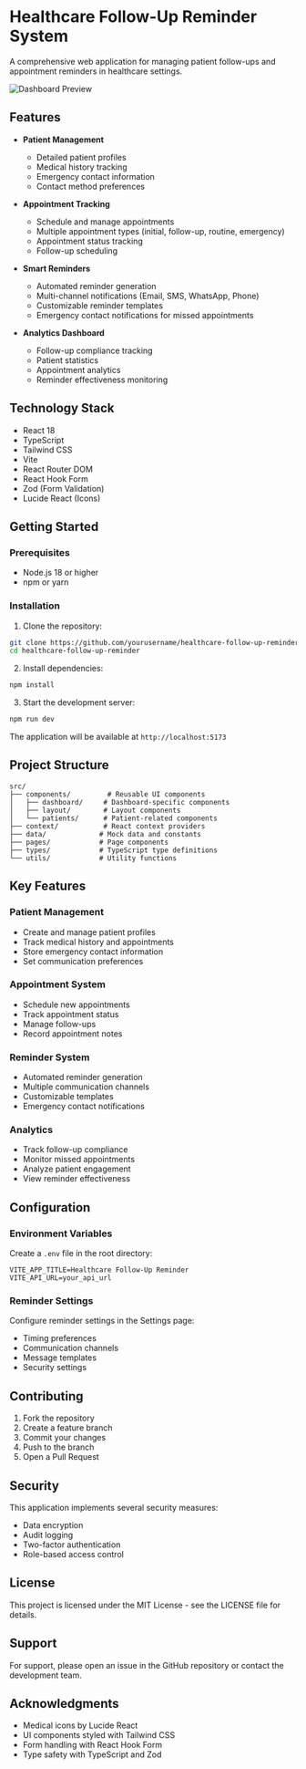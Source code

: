 # Healthcare Follow-Up Reminder System

A comprehensive web application for managing patient follow-ups and appointment reminders in healthcare settings.

![Dashboard Preview](https://images.pexels.com/photos/7089629/pexels-photo-7089629.jpeg?auto=compress&cs=tinysrgb&w=1260&h=750&dpr=2)

## Features

- **Patient Management**
  - Detailed patient profiles
  - Medical history tracking
  - Emergency contact information
  - Contact method preferences

- **Appointment Tracking**
  - Schedule and manage appointments
  - Multiple appointment types (initial, follow-up, routine, emergency)
  - Appointment status tracking
  - Follow-up scheduling

- **Smart Reminders**
  - Automated reminder generation
  - Multi-channel notifications (Email, SMS, WhatsApp, Phone)
  - Customizable reminder templates
  - Emergency contact notifications for missed appointments

- **Analytics Dashboard**
  - Follow-up compliance tracking
  - Patient statistics
  - Appointment analytics
  - Reminder effectiveness monitoring

## Technology Stack

- React 18
- TypeScript
- Tailwind CSS
- Vite
- React Router DOM
- React Hook Form
- Zod (Form Validation)
- Lucide React (Icons)

## Getting Started

### Prerequisites

- Node.js 18 or higher
- npm or yarn

### Installation

1. Clone the repository:
```bash
git clone https://github.com/yourusername/healthcare-follow-up-reminder.git
cd healthcare-follow-up-reminder
```

2. Install dependencies:
```bash
npm install
```

3. Start the development server:
```bash
npm run dev
```

The application will be available at `http://localhost:5173`

## Project Structure

```
src/
├── components/         # Reusable UI components
│   ├── dashboard/     # Dashboard-specific components
│   ├── layout/        # Layout components
│   └── patients/      # Patient-related components
├── context/           # React context providers
├── data/             # Mock data and constants
├── pages/            # Page components
├── types/            # TypeScript type definitions
└── utils/            # Utility functions
```

## Key Features

### Patient Management
- Create and manage patient profiles
- Track medical history and appointments
- Store emergency contact information
- Set communication preferences

### Appointment System
- Schedule new appointments
- Track appointment status
- Manage follow-ups
- Record appointment notes

### Reminder System
- Automated reminder generation
- Multiple communication channels
- Customizable templates
- Emergency contact notifications

### Analytics
- Track follow-up compliance
- Monitor missed appointments
- Analyze patient engagement
- View reminder effectiveness

## Configuration

### Environment Variables

Create a `.env` file in the root directory:

```env
VITE_APP_TITLE=Healthcare Follow-Up Reminder
VITE_API_URL=your_api_url
```

### Reminder Settings

Configure reminder settings in the Settings page:
- Timing preferences
- Communication channels
- Message templates
- Security settings

## Contributing

1. Fork the repository
2. Create a feature branch
3. Commit your changes
4. Push to the branch
5. Open a Pull Request

## Security

This application implements several security measures:
- Data encryption
- Audit logging
- Two-factor authentication
- Role-based access control

## License

This project is licensed under the MIT License - see the LICENSE file for details.

## Support

For support, please open an issue in the GitHub repository or contact the development team.

## Acknowledgments

- Medical icons by Lucide React
- UI components styled with Tailwind CSS
- Form handling with React Hook Form
- Type safety with TypeScript and Zod
